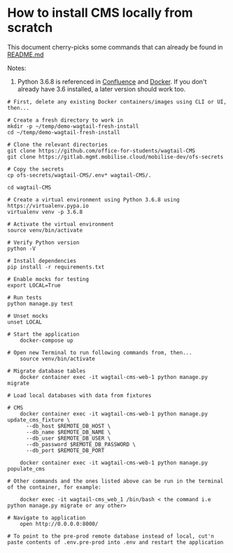 # How to install CMS locally from scratch
This document cherry-picks some commands that can already be found in [README.md](https://github.com/office-for-students/wagtail-CMS/blob/develop/README.md)

Notes:
1. Python 3.6.8 is referenced in [Confluence](https://mobilisecloud.atlassian.net/wiki/spaces/OFS/pages/236912643/Managing+multiple+Python+versions) and [Docker](https://github.com/office-for-students/wagtail-CMS/blob/master/Dockerfile). If you don't already have 3.6 installed, a later version should work too.


```
# First, delete any existing Docker containers/images using CLI or UI, then...

# Create a fresh directory to work in 
mkdir -p ~/temp/demo-wagtail-fresh-install 
cd ~/temp/demo-wagtail-fresh-install

# Clone the relevant directories
git clone https://github.com/office-for-students/wagtail-CMS
git clone https://gitlab.mgmt.mobilise.cloud/mobilise-dev/ofs-secrets

# Copy the secrets
cp ofs-secrets/wagtail-CMS/.env* wagtail-CMS/.

cd wagtail-CMS

# Create a virtual environment using Python 3.6.8 using https://virtualenv.pypa.io
virtualenv venv -p 3.6.8

# Activate the virtual environment 
source venv/bin/activate

# Verify Python version
python -V

# Install dependencies
pip install -r requirements.txt

# Enable mocks for testing
export LOCAL=True

# Run tests
python manage.py test

# Unset mocks
unset LOCAL

# Start the application
    docker-compose up 

# Open new Terminal to run following commands from, then...
    source venv/bin/activate

# Migrate database tables
    docker container exec -it wagtail-cms-web-1 python manage.py migrate

# Load local databases with data from fixtures

# CMS
    docker container exec -it wagtail-cms-web-1 python manage.py update_cms_fixture \
      --db_host $REMOTE_DB_HOST \
      --db_name $REMOTE_DB_NAME \
      --db_user $REMOTE_DB_USER \
      --db_password $REMOTE_DB_PASSWORD \
      --db_port $REMOTE_DB_PORT

    docker container exec -it wagtail-cms-web-1 python manage.py populate_cms

# Other commands and the ones listed above can be run in the terminal of the container, for example:

    docker exec -it wagtail-cms_web_1 /bin/bash < the command i.e python manage.py migrate or any other>

# Navigate to application
    open http://0.0.0.0:8000/

# To point to the pre-prod remote database instead of local, cut'n paste contents of .env.pre-prod into .env and restart the application

```